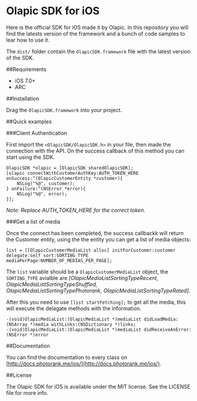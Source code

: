 Olapic SDK for iOS
====================

Here is the official SDK for iOS made it by Olapic. In this repository you will find the latests version of the framework and a bunch of code samples to lear how to use it.

The `dist/` folder contain the `OlapicSDK.framework` file with the latest version of the SDK.


##Requirements

- iOS 7.0+
- ARC

##Installation

Drag the `OlapicSDK.framework` into your project.

##Quick examples

###Client Authentication

First import the `<OlapicSDK/OlapicSDK.h>` in your file, then made the connection with the API. On the success callback of this method you can start using the SDK.

```
OlapicSDK *olapic = [OlapicSDK sharedOlapicSDK];
[olapic connectWithCustomerAuthKey:AUTH_TOKEN_HERE onSuccess:^(OlapicCustomerEntity *customer){
	NSLog("%@", customer);
} onFailure:^(NSError *error){
	NSLog("%@", error);
}];
```

*Note: Replace AUTH_TOKEN_HERE for the correct token.*

###Get a list of media

Once the connect has been completed, the success callbackk will return the Customer entity, using the the entity you can get a list of media objects:

```
list = [[OlapicCustomerMediaList alloc] initForCustomer:customer delegate:self sort:SORTING_TYPE mediaPerPage:NUMBER_OF_MEDIAS_PER_PAGE];
```

The `list` variable should be a `OlapicCustomerMediaList` object, the `SORTING_TYPE` avialble are *[OlapicMediaListSortingTypeRecent, OlapicMediaListSortingTypeShuffled, OlapicMediaListSortingTypePhotorank, OlapicMediaListSortingTypeRated]*.

After this you need to use `[list startFetching];` to get all the media, this will execute the delagate methods with the information.

```
-(void)OlapicMediaList:(OlapicMediaList *)mediaList didLoadMedia:(NSArray *)media withLinks:(NSDictionary *)links;
-(void)OlapicMediaList:(OlapicMediaList *)mediaList didReceiveAnError:(NSError *)error
```

##Documentation

You can find the documentation to every class on [http://docs.photorank.me/ios/](http://docs.photorank.me/ios/).

##License	

The Olapic SDK for iOS is available under the MIT license. See the LICENSE file for more info.